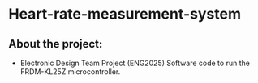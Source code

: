 # Heart-rate-measurement-system
## About the project:
- Electronic Design Team Project (ENG2025) Software code to run the FRDM-KL25Z microcontroller.

<!-- 
## What did I learn from this:
- Improved my understanding of how microcontrollers operate.
- Improved my skills suing C/C++ programming languege.
- learnt about ADC and DAC resulations and sampling frequencies.
-  -->

